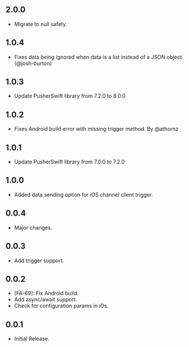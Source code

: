 ## 2.0.0

* Migrate to null safety

## 1.0.4

- Fixes data being ignored when data is a list instead of a JSON object. (@josh-burton)

## 1.0.3

- Update PusherSwift library from 7.2.0 to 8.0.0

## 1.0.2

- Fixes Android build error with missing trigger method. By @athornz

## 1.0.1

- Update PusherSwift library from 7.0.0 to 7.2.0

## 1.0.0

- Added data sending option for iOS channel client trigger.

## 0.0.4

- Major changes.

## 0.0.3

- Add trigger support.

## 0.0.2

- [FA-69]: Fix Android build.
- Add async/await support.
- Check for configuration params in iOs.

## 0.0.1

- Initial Release.
